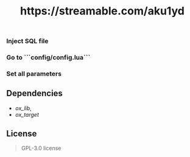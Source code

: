 ##

<img src="https://cdn.discordapp.com/attachments/977673745340694578/1239249679179321404/PRE.png?ex=66423cb3&is=6640eb33&hm=0188087ccb5f5e003eb78c2813c44efd5717095acc48b0e647ad4d9aacfa9057&" alt="">

<h1 align="center"> https://streamable.com/aku1yd </h1>

##

<img src="https://cdn.discordapp.com/attachments/977673745340694578/1239250951353663548/conft.png?ex=66423de2&is=6640ec62&hm=999db1532e038efb0e4a4e78b12602bb192b046c7b180ebe4d2577b98a0a7d50&" alt="">

<h3> Inject SQL file </h3>
<h3> Go to ```config/config.lua``` </h3>
<h3> Set all parameters </h3>

## Dependencies
- _ox_lib_,
- _ox_target_

## License
>GPL-3.0 license
